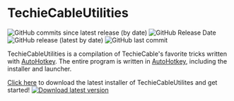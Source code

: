 # TechieCableUtilities
![GitHub commits since latest release (by date)](https://img.shields.io/github/commits-since/techiecable/techiecableutilities/latest?label=commits%20since%20latest%20release)
![GitHub Release Date](https://img.shields.io/github/release-date/techiecable/techiecableutilities?label=lastest%20release%20date)
![GitHub release (latest by date)](https://img.shields.io/github/v/release/techiecable/techiecableutilities?label=latest%20release)
![GitHub last commit](https://img.shields.io/github/last-commit/techiecable/techiecableutilities)

TechieCableUtilities is a compilation of TechieCable's favorite tricks written with [AutoHotkey](https://www.autohotkey.com/). The entire program is written in [AutoHotkey](https://www.autohotkey.com/), including the installer and launcher.

[Click here](https://github.com/TechieCable/TechieCableUtilities/releases/latest/download/TCUSetup.exe) to download the latest installer of TechieCableUtilites and get started!
[![Download latest version](https://img.shields.io/static/v1?label=Download&message=latest+version&color=purple)](https://github.com/TechieCable/TechieCableUtilities/releases/latest/download/TCUSetup.exe)
